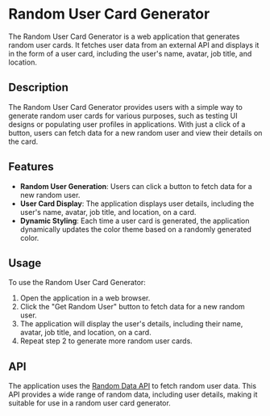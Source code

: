 # Random User Card Generator

The Random User Card Generator is a web application that generates random user cards. It fetches user data from an external API and displays it in the form of a user card, including the user's name, avatar, job title, and location.

## Description

The Random User Card Generator provides users with a simple way to generate random user cards for various purposes, such as testing UI designs or populating user profiles in applications. With just a click of a button, users can fetch data for a new random user and view their details on the card.

## Features

- **Random User Generation**: Users can click a button to fetch data for a new random user.
- **User Card Display**: The application displays user details, including the user's name, avatar, job title, and location, on a card.
- **Dynamic Styling**: Each time a user card is generated, the application dynamically updates the color theme based on a randomly generated color.

## Usage

To use the Random User Card Generator:

1. Open the application in a web browser.
2. Click the "Get Random User" button to fetch data for a new random user.
3. The application will display the user's details, including their name, avatar, job title, and location, on a card.
4. Repeat step 2 to generate more random user cards.

## API

The application uses the [Random Data API](https://random-data-api.com/) to fetch random user data. This API provides a wide range of random data, including user details, making it suitable for use in a random user card generator.
